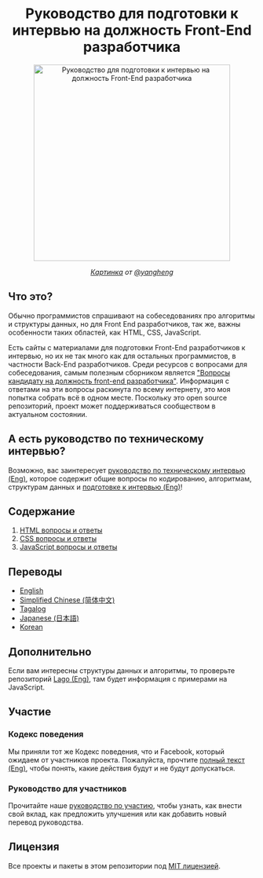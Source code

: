 <h1 align="center">Руководство для подготовки к интервью на должность Front-End разработчика</h1>

<div align="center">
  <a href="https://dribbble.com/shots/4263961-Front-End-Interview-Scroll">
    <img src="https://cdn.rawgit.com/yangshun/front-end-interview-handbook/23d89c8/assets/scroll.svg" alt="Руководство для подготовки к интервью на должность Front-End разработчика" width="400"/>
    </a>
  <br>
  <p>
    <em><a href="https://dribbble.com/shots/4263961-Front-End-Interview-Scroll">Картинка</a> от <a href="https://dribbble.com/yangheng">@yangheng</a>
    </em>
  </p>
</div>

## Что это?

Обычно программистов спрашивают на собеседованиях про алгоритмы и структуры данных, но для Front End разработчиков, так же, важны особенности таких областей, как  HTML, CSS, JavaScript.

Есть сайты с материалами для подготовки Front-End разработчиков к интервью, но их не так много как для остальных программистов, в частности Back-End разработчиков.
Среди ресурсов с вопросами для собеседования, самым полезным сборником является ["Вопросы кандидату на должность front-end разработчика"](https://github.com/h5bp/Front-end-Developer-Interview-Questions/tree/master/Translations/Russian). Информация с ответами на эти вопросы раскинута по всему интернету, это моя попытка собрать всё в одном месте. Поскольку это open source репозиторий, проект может поддерживаться сообществом в актуальном состоянии.

## А есть руководство по техническому интервью?

Возможно, вас заинтересует [руководство по техническому интервью (Eng)](https://github.com/yangshun/tech-interview-handbook), которое содержит общие вопросы по кодированию, алгоритмам, структурам данных и [подготовке к интервью (Eng)](https://github.com/yangshun/tech-interview-handbook/blob/master/preparing/cheatsheet.md)!


## Содержание

1. [HTML вопросы и ответы](questions/html-questions.md)
1. [CSS вопросы и ответы](questions/css-questions.md)
1. [JavaScript вопросы и ответы](questions/javascript-questions.md)

## Переводы

* [English](/README.md)
* [Simplified Chinese (简体中文)](/Translations/Chinese/README.md)
* [Tagalog](/Translations/Tagalog/README.md)
* [Japanese (日本語)](/Translations/Japanese/README.md)
* [Korean](/Translations/Korean/README.md)

## Дополнительно

Если вам интересны структуры данных и алгоритмы, то проверьте репозиторий [Lago (Eng)](https://github.com/yangshun/lago), там будет информация с примерами на JavaScript.

## Участие

### Кодекс поведения

Мы приняли тот же Кодекс поведения, что и Facebook, который ожидаем от участников проекта. Пожалуйста, прочтите [полный текст (Eng)](https://code.facebook.com/codeofconduct), чтобы понять, какие действия будут и не будут допускаться.

### Руководство для участников

Прочитайте наше [руководство по участию](CONTRIBUTING.md), чтобы узнать, как внести свой вклад, как предложить улучшения или как добавить новый перевод руководства.

## Лицензия

Все проекты и пакеты в этом репозитории под [MIT лицензией](/LICENSE).
